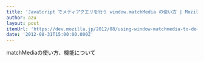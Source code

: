 ```yaml
---
title: 'JavaScript でメディアクエリを行う window.matchMedia の使い方 | Mozilla Developer Street (modest)'
author: azu
layout: post
itemUrl: 'https://dev.mozilla.jp/2012/08/using-window-matchmedia-to-do-media-queries-in-javascript/'
date: '2012-08-31T15:00:00.000Z'
---
```

matchMediaの使い方、機能について
